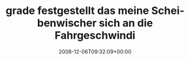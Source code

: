 ---
retweeted: false
source: <a href="http://twitter.com" rel="nofollow">Twitter Web Client</a>
entities:
  hashtags:
  - text: irre
    indices:
    - '87'
    - '92'
  - text: samstag
    indices:
    - '93'
    - '101'
  symbols: []
  user_mentions: []
  urls: []
display_text_range:
- '0'
- '101'
favorite_count: '0'
id_str: '1041780639'
truncated: false
retweet_count: '0'
id: '1041780639'
created_at: Sat Dec 06 09:32:09 +0000 2008
favorited: false
full_text: 'grade festgestellt das meine Scheibenwischer sich an die Fahrgeschwindigkeit
  anpassen. #irre #samstag'
lang: de
tags:
- irre
- samstag
- pesos/twitter
date: '2008-12-06T09:32:09+00:00'
src: https://twitter.com/bascht/status/1041780639
original_url: https://twitter.com/bascht/status/1041780639
type: twitter_tweet
text: 'grade festgestellt das meine Scheibenwischer sich an die Fahrgeschwindigkeit
  anpassen. #irre #samstag'
title: grade festgestellt das meine Scheibenwischer sich an die Fahrgeschwindi

---